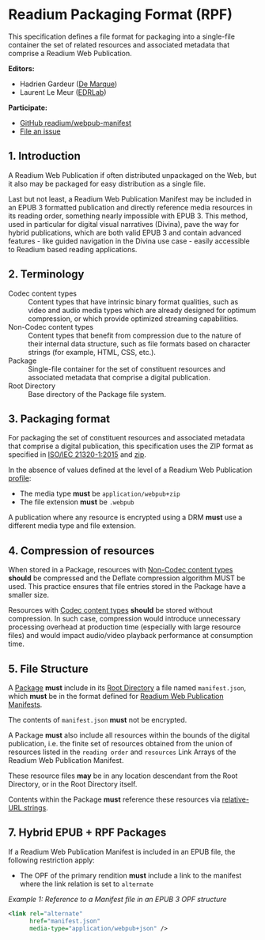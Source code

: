 
# Readium Packaging Format (RPF)

This specification defines a file format for packaging into a single-file container the set of related resources and associated metadata that comprise a Readium Web Publication.

**Editors:**

* Hadrien Gardeur ([De Marque](http://www.demarque.com))
* Laurent Le Meur ([EDRLab](http://www.edrlab.org))

**Participate:**

* [GitHub readium/webpub-manifest](https://github.com/readium/webpub-manifest)
* [File an issue](https://github.com/readium/webpub-manifest/issues)


## 1. Introduction

A Readium Web Publication if often distributed unpackaged on the Web, but it also may be packaged for easy distribution as a single file. 

Last but not least, a Readium Web Publication Manifest may be included in an EPUB 3 formatted publication and directly reference media resources in its reading order, something nearly impossible with EPUB 3. This method, used in particular for digital visual narratives (Divina), pave the way for hybrid publications, which are both valid EPUB 3 and contain advanced features - like guided navigation in the Divina use case - easily accessible to Readium based reading applications.  

## 2. Terminology 

<dl>
 <dt id="codec">Codec content types</dt>
 <dd>Content types that have intrinsic binary format qualities, such as video and audio media types which are already designed for optimum compression, or which provide optimized streaming capabilities.</dd>
 <dt id="non-codec">Non-Codec content types</dt>
 <dd>Content types that benefit from compression due to the nature of their internal data structure, such as file formats based on character strings (for example, HTML, CSS, etc.).</dd>
 <dt id="package">Package</dt>
 <dd>Single-file container for the set of constituent resources and associated metadata that comprise a digital publication.</dd>
 <dt id="root-directory">Root Directory</dt>
 <dd>Base directory of the Package file system.</dd>
</dl>

## 3. Packaging format

For packaging the set of constituent resources and associated metadata that comprise a digital publication, this specification uses the ZIP format as specified in [ISO/IEC 21320-1:2015](http://standards.iso.org/ittf/PubliclyAvailableStandards/c060101_ISO_IEC_21320-1_2015.zip) and [zip](https://pkware.cachefly.net/webdocs/casestudies/APPNOTE.TXT).

In the absence of values defined at the level of a Readium Web Publication [profile](profiles/):

- The media type <strong class="rfc">must</strong> be `application/webpub+zip`
- The file extension <strong class="rfc">must</strong> be `.webpub`

A publication where any resource is encrypted using a DRM <strong class="rfc">must</strong> use a different media type and file extension.

## 4. Compression of resources

When stored in a Package, resources with [Non-Codec content types](#non-codec) <strong class="rfc">should</strong> be compressed and the Deflate compression algorithm MUST be used. This practice ensures that file entries stored in the Package have a smaller size.

Resources with [Codec content types](#codec) <strong class="rfc">should</strong> be stored without compression. In such case, compression would introduce unnecessary processing overhead at production time (especially with large resource files) and would impact audio/video playback performance at consumption time.

## 5. File Structure

A [Package](#package) <strong class="rfc">must</strong> include in its [Root Directory](#root-directory) a file named `manifest.json`, which <strong class="rfc">must</strong> be in the format defined for [Readium Web Publication Manifests](README.md).

The contents of `manifest.json` <strong class="rfc">must</strong> not be encrypted.

A Package <strong class="rfc">must</strong> also include all resources within the bounds of the digital publication, i.e. the finite set of resources obtained from the union of resources listed in the `reading order` and `resources` Link Arrays of the Readium Web Publication Manifest.

These resource files <strong class="rfc">may</strong> be in any location descendant from the Root Directory, or in the Root Directory itself.

Contents within the Package <strong class="rfc">must</strong> reference these resources via [relative-URL strings](https://url.spec.whatwg.org/#relative-url-string).


## 7. Hybrid EPUB + RPF Packages

If a Readium Web Publication Manifest is included in an EPUB file, the following restriction apply:

- The OPF of the primary rendition <strong class="rfc">must</strong> include a link to the manifest where the link relation is set to `alternate`


*Example 1: Reference to a Manifest file in an EPUB 3 OPF structure*

```xml
<link rel="alternate" 
      href="manifest.json" 
      media-type="application/webpub+json" />
```
